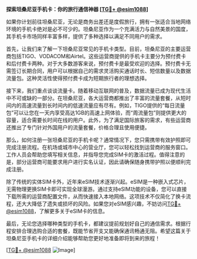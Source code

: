 **探索坦桑尼亚手机卡：你的旅行通信神器 [[TG💪+ @esim1088](https://t.me/s/esim1088)]**

如果你计划前往坦桑尼亚，无论是商务出差还是度假旅行，拥有一张适合当地网络环境的手机卡绝对是必不可少的。坦桑尼亚作为一个充满活力与自然美景的国度，其手机卡市场同样丰富多样，提供了多种选择以满足不同用户的需求。

首先，让我们来了解一下坦桑尼亚常见的手机卡类型。目前，坦桑尼亚的主要运营商包括TIGO、VODACOM和Airtel。这些运营商提供的手机卡主要分为预付费卡和后付费卡两种。对于大多数游客来说，预付费卡是最受欢迎的选择。预付费卡无需签订长期合同，用户可以根据自己的需求灵活购买通话时长、短信数量以及数据流量包。这种灵活性使得预付费卡成为短期旅行者的理想选择。

接下来，我们重点谈谈流量卡。随着移动互联网的普及，数据流量已成为现代生活中不可或缺的一部分。在坦桑尼亚，各大运营商都推出了丰富的流量套餐，从短时间内的高速流量到长时间内的低速流量应有尽有。例如，TIGO提供的“每日流量包”可以让您在一天内享受高达1GB的高速上网体验，而“周流量包”则提供更大的容量，适合需要长时间在线的用户。此外，为了满足国际旅客的需求，有些运营商还推出了专门针对外国用户的流量套餐，价格合理且使用便捷。

那么，如何注册一张坦桑尼亚的手机卡呢？通常情况下，您只需携带有效护照即可完成注册流程。在机场或城市中心的营业厅，您可以轻松找到运营商的服务窗口。工作人员会帮助您填写相关信息，并指导您完成SIM卡的激活过程。值得注意的是，部分运营商可能要求用户进行实名认证，因此请确保随身携带护照以便顺利完成注册。

除了传统的实体SIM卡外，近年来eSIM技术逐渐兴起。eSIM是一种嵌入式芯片，无需物理更换SIM卡即可实现全球漫游。通过支持eSIM功能的设备，您可以直接下载所需的运营商配置文件，从而快速接入本地网络。这项技术不仅简化了换卡流程，还大大降低了遗失或损坏的风险。如果您对eSIM感兴趣，不妨访问[TG💪+ @esim1088](https://t.me/s/esim1088)，了解更多关于eSIM卡的信息。

最后，无论您选择哪种类型的手机卡，都建议提前规划好自己的通信需求。根据行程安排合理选购合适的套餐，既能节省开支又能确保通讯畅通无阻。希望这篇关于坦桑尼亚手机卡的详细介绍能够帮助您更好地准备即将到来的旅程！

[[TG💪+ @esim1088](https://t.me/s/esim1088) ![Image](https://i.postimg.cc/4NQfJmqS/Snipaste-2025-05-13-00-14-12.png)]